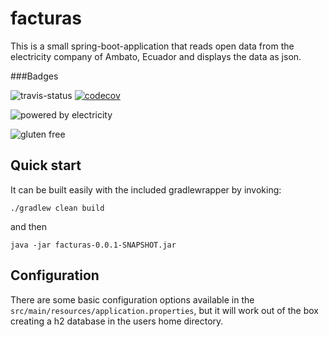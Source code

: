 # facturas

This is a small spring-boot-application that reads open data from the electricity company of Ambato, Ecuador and displays the data as json.

###Badges

![travis-status](https://travis-ci.org/WhiteHatTux/facturas.svg?branch=master)
[![codecov](https://codecov.io/gh/WhiteHatTux/facturas/branch/master/graph/badge.svg)](https://codecov.io/gh/WhiteHatTux/facturas)

![powered by electricity](http://forthebadge.com/images/featured/featured-powered-by-electricity.svg)

![gluten free](http://forthebadge.com/images/featured/featured-gluten-free.svg)

## Quick start
It can be built easily with the included gradlewrapper by invoking:

    ./gradlew clean build

and then

    java -jar facturas-0.0.1-SNAPSHOT.jar

## Configuration

There are some basic configuration options available in the `src/main/resources/application.properties`, but it will work out of the box creating a h2 database in the users home directory.
